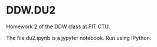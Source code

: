 # DDW.DU2
Homework 2 of the DDW class at FIT CTU.

The file du2.ipynb is a jypyter notebook. Run using IPython.
